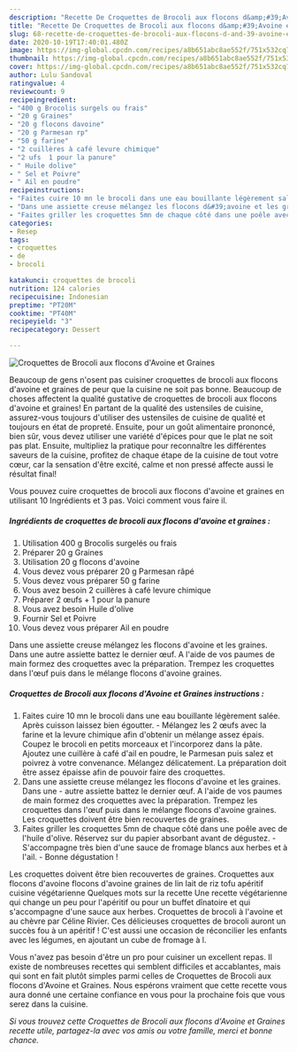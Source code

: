 ```yaml
---
description: "Recette De Croquettes de Brocoli aux flocons d&amp;#39;Avoine et Graines"
title: "Recette De Croquettes de Brocoli aux flocons d&amp;#39;Avoine et Graines"
slug: 68-recette-de-croquettes-de-brocoli-aux-flocons-d-and-39-avoine-et-graines
date: 2020-10-19T17:40:01.480Z
image: https://img-global.cpcdn.com/recipes/a8b651abc8ae552f/751x532cq70/croquettes-de-brocoli-aux-flocons-davoine-et-graines-photo-principale-de-la-recette.jpg
thumbnail: https://img-global.cpcdn.com/recipes/a8b651abc8ae552f/751x532cq70/croquettes-de-brocoli-aux-flocons-davoine-et-graines-photo-principale-de-la-recette.jpg
cover: https://img-global.cpcdn.com/recipes/a8b651abc8ae552f/751x532cq70/croquettes-de-brocoli-aux-flocons-davoine-et-graines-photo-principale-de-la-recette.jpg
author: Lulu Sandoval
ratingvalue: 4
reviewcount: 9
recipeingredient:
- "400 g Brocolis surgels ou frais"
- "20 g Graines"
- "20 g flocons davoine"
- "20 g Parmesan rp"
- "50 g farine"
- "2 cuillères à café levure chimique"
- "2 ufs  1 pour la panure"
- " Huile dolive"
- " Sel et Poivre"
- " Ail en poudre"
recipeinstructions:
- "Faites cuire 10 mn le brocoli dans une eau bouillante légèrement salée. Après cuisson laissez bien égoutter. Mélangez les 2 œufs avec la farine et la levure chimique afin d&#39;obtenir un mélange assez épais. Coupez le brocoli en petits morceaux et l&#39;incorporez dans la pâte. Ajoutez une cuillère à café d&#39;ail en poudre, le Parmesan puis salez et poivrez à votre convenance. Mélangez délicatement. La préparation doit être assez épaisse afin de pouvoir faire des croquettes."
- "Dans une assiette creuse mélangez les flocons d&#39;avoine et les graines. Dans une autre assiette battez le dernier œuf. A l&#39;aide de vos paumes de main formez des croquettes avec la préparation. Trempez les croquettes dans l&#39;œuf puis dans le mélange flocons d&#39;avoine graines. Les croquettes doivent être bien recouvertes de graines."
- "Faites griller les croquettes 5mn de chaque côté dans une poêle avec de l&#39;huile d&#39;olive. Réservez sur du papier absorbant avant de dégustez. S&#39;accompagne très bien d&#39;une sauce de fromage blancs aux herbes et à l&#39;ail. Bonne dégustation !"
categories:
- Resep
tags:
- croquettes
- de
- brocoli

katakunci: croquettes de brocoli 
nutrition: 124 calories
recipecuisine: Indonesian
preptime: "PT20M"
cooktime: "PT40M"
recipeyield: "3"
recipecategory: Dessert

---
```



![Croquettes de Brocoli aux flocons d&#39;Avoine et Graines](https://img-global.cpcdn.com/recipes/a8b651abc8ae552f/751x532cq70/croquettes-de-brocoli-aux-flocons-davoine-et-graines-photo-principale-de-la-recette.jpg)

Beaucoup de gens n'osent pas cuisiner croquettes de brocoli aux flocons d&#39;avoine et graines de peur que la cuisine ne soit pas bonne. Beaucoup de choses affectent la qualité gustative de croquettes de brocoli aux flocons d&#39;avoine et graines! En partant de la qualité des ustensiles de cuisine, assurez-vous toujours d'utiliser des ustensiles de cuisine de qualité et toujours en état de propreté. Ensuite, pour un goût alimentaire prononcé, bien sûr, vous devez utiliser une variété d'épices pour que le plat ne soit pas plat. Ensuite, multipliez la pratique pour reconnaître les différentes saveurs de la cuisine, profitez de chaque étape de la cuisine de tout votre cœur, car la sensation d'être excité, calme et non pressé affecte aussi le résultat final!

<!--inarticleads1-->

Vous pouvez cuire croquettes de brocoli aux flocons d&#39;avoine et graines en utilisant 10 Ingrédients et 3 pas. Voici comment vous faire il.

##### Ingrédients de croquettes de brocoli aux flocons d&#39;avoine et graines :

1. Utilisation 400 g Brocolis surgelés ou frais
1. Préparer 20 g Graines
1. Utilisation 20 g flocons d&#39;avoine
1. Vous devez vous préparer 20 g Parmesan râpé
1. Vous devez vous préparer 50 g farine
1. Vous avez besoin 2 cuillères à café levure chimique
1. Préparer 2 œufs + 1 pour la panure
1. Vous avez besoin  Huile d&#39;olive
1. Fournir  Sel et Poivre
1. Vous devez vous préparer  Ail en poudre


Dans une assiette creuse mélangez les flocons d&#39;avoine et les graines. Dans une autre assiette battez le dernier œuf. A l&#39;aide de vos paumes de main formez des croquettes avec la préparation. Trempez les croquettes dans l&#39;œuf puis dans le mélange flocons d&#39;avoine graines. 

<!--inarticleads2-->

##### Croquettes de Brocoli aux flocons d&#39;Avoine et Graines instructions :

1. Faites cuire 10 mn le brocoli dans une eau bouillante légèrement salée. Après cuisson laissez bien égoutter. - Mélangez les 2 œufs avec la farine et la levure chimique afin d&#39;obtenir un mélange assez épais. Coupez le brocoli en petits morceaux et l&#39;incorporez dans la pâte. Ajoutez une cuillère à café d&#39;ail en poudre, le Parmesan puis salez et poivrez à votre convenance. Mélangez délicatement. La préparation doit être assez épaisse afin de pouvoir faire des croquettes.
1. Dans une assiette creuse mélangez les flocons d&#39;avoine et les graines. Dans une - autre assiette battez le dernier œuf. A l&#39;aide de vos paumes de main formez des croquettes avec la préparation. Trempez les croquettes dans l&#39;œuf puis dans le mélange flocons d&#39;avoine graines. Les croquettes doivent être bien recouvertes de graines.
1. Faites griller les croquettes 5mn de chaque côté dans une poêle avec de l&#39;huile d&#39;olive. Réservez sur du papier absorbant avant de dégustez. - S&#39;accompagne très bien d&#39;une sauce de fromage blancs aux herbes et à l&#39;ail. - Bonne dégustation !


Les croquettes doivent être bien recouvertes de graines. Croquettes aux flocons d&#39;avoine flocons d&#39;avoine graines de lin lait de riz tofu apéritif cuisine végétarienne Quelques mots sur la recette Une recette végétarienne qui change un peu pour l&#39;apéritif ou pour un buffet dînatoire et qui s&#39;accompagne d&#39;une sauce aux herbes. Croquettes de brocoli à l&#39;avoine et au chèvre par Céline Rivier. Ces délicieuses croquettes de brocoli auront un succès fou à un apéritif ! C&#39;est aussi une occasion de réconcilier les enfants avec les légumes, en ajoutant un cube de fromage à l. 

<!--inarticleads1-->

<p>
Vous n'avez pas besoin d'être un pro pour cuisiner un excellent repas. Il existe de nombreuses recettes qui semblent difficiles et accablantes, mais qui sont en fait plutôt simples parmi celles de Croquettes de Brocoli aux flocons d&#39;Avoine et Graines. Nous espérons vraiment que cette recette vous aura donné une certaine confiance en vous pour la prochaine fois que vous serez dans la cuisine.
</p>

<p>
<i>Si vous trouvez cette Croquettes de Brocoli aux flocons d&#39;Avoine et Graines recette utile, partagez-la avec vos amis ou votre famille, merci et bonne chance.</i>
</p>
